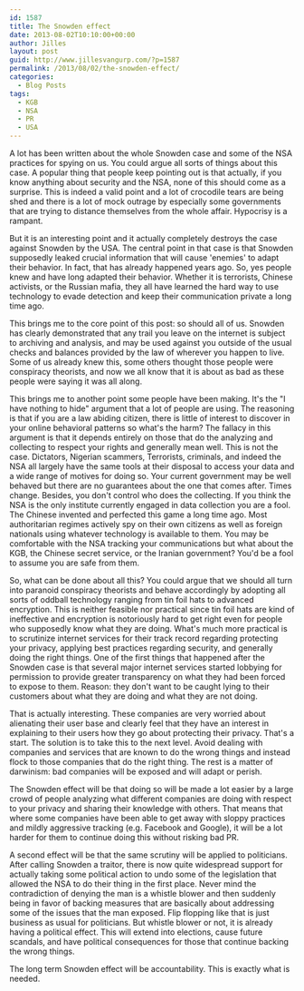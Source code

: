 ```yaml
---
id: 1587
title: The Snowden effect
date: 2013-08-02T10:10:00+00:00
author: Jilles
layout: post
guid: http://www.jillesvangurp.com/?p=1587
permalink: /2013/08/02/the-snowden-effect/
categories:
  - Blog Posts
tags:
  - KGB
  - NSA
  - PR
  - USA
---
```

A lot has been written about the whole Snowden case and some of the NSA practices for spying on us. You could argue all sorts of things about this case. A popular thing that people keep pointing out is that actually, if you know anything about security and the NSA, none of this should come as a surprise. This is indeed a valid point and a lot of crocodile tears are being shed and there is a lot of mock outrage by especially some governments that are trying to distance themselves from the whole affair. Hypocrisy is a rampant.

But it is an interesting point and it actually completely destroys the case against Snowden by the USA. The central point in that case is that Snowden supposedly leaked crucial information that will cause 'enemies' to adapt their behavior. In fact, that has already happened years ago. So, yes people knew and have long adapted their behavior. Whether it is terrorists, Chinese activists, or the Russian mafia, they all have learned the hard way to use technology to evade detection and keep their communication private a long time ago. 

This brings me to the core point of this post: so should all of us. Snowden has clearly demonstrated that any trail you leave on the internet is subject to archiving and analysis, and may be used against you outside of the usual checks and balances provided by the law of wherever you happen to live. Some of us already knew this, some others thought those people were conspiracy theorists, and now we all know that it is about as bad as these people were saying it was all along.

This brings me to another point some people have been making. It's the "I have nothing to hide" argument that a lot of people are using. The reasoning is that if you are a law abiding citizen, there is little of interest to discover in your online behavioral patterns so what's the harm? The fallacy in this argument is that it depends entirely on those that do the analyzing and collecting to respect your rights and generally mean well. This is not the case. Dictators, Nigerian scammers, Terrorists, criminals, and indeed the NSA all largely have the same tools at their disposal to access your data and a wide range of motives for doing so. Your current government may be well behaved but there are no guarantees about the one that comes after. Times change. Besides, you don't control who does the collecting. If you think the NSA is the only institute currently engaged in data collection you are a fool. The Chinese invented and perfected this game a long time ago. Most authoritarian regimes actively spy on their own citizens as well as foreign nationals using whatever technology is available to them. You may be comfortable with the NSA tracking your communications but what about the KGB, the Chinese secret service, or the Iranian government? You'd be a fool to assume you are safe from them.

So, what can be done about all this? You could argue that we should all turn into paranoid conspiracy theorists and behave accordingly by adopting all sorts of oddball technology ranging from tin   foil hats to advanced encryption. This is neither feasible nor practical since tin foil hats are kind of ineffective and encryption is notoriously hard to get right even for people who supposedly know what they are doing. What's much more practical is to scrutinize internet services for their track record regarding protecting your privacy, applying best practices regarding security, and generally doing the right things. One of the first things that happened after the Snowden case is that several major internet services started lobbying for permission to provide greater transparency on what they had been forced to expose to them. Reason: they don't want to be caught lying to their customers about what they are doing and what they are not doing.

That is actually interesting. These companies are very worried about alienating their user base and clearly feel that they have an interest in explaining to their users how they go about protecting their privacy. That's a start. The solution is to take this to the next level. Avoid dealing with companies and services that are known to do the wrong things and instead flock to those companies that do the right thing. The rest is a matter of darwinism: bad companies will be exposed and will adapt or perish.

The Snowden effect will be that doing so will be made a lot easier by a large crowd of people analyzing what different companies are doing with respect to your privacy and sharing their knowledge with others. That means that where some companies have been able to get away with sloppy practices and mildly aggressive tracking (e.g. Facebook and Google), it will be a lot harder for them to continue doing this without risking bad PR. 

A second effect will be that the same scrutiny will be applied to politicians. After calling Snowden a traitor, there is now quite widespread support for actually taking some political action to undo some of the legislation that allowed the NSA to do their thing in the first place. Never mind the contradiction of denying the man is a whistle blower and then suddenly being in favor of backing measures that are basically about addressing some of the issues that the man exposed. Flip flopping like that is just business as usual for politicians. But whistle blower or not, it is already having a political effect. This will extend into elections, cause future scandals, and have political consequences for those that continue backing the wrong things.

The long term Snowden effect will be accountability. This is exactly what is needed.